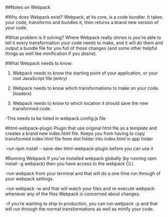 ##Notes on Webpack

#Why does Webpack exist?
Webpack, at its core, is a code bundler. It takes your code, transforms and bundles it, then returns a brand new version of your code.

#What problem is it solving?
Where Webpack really shines is you're able to tell it every transformation your code needs to make, and it will do them and output a bundle file for you full of those changes (and some other helpful things as well like minification if you desire).

#What Webpack needs to know:
1) Webpack needs to know the starting point of your application, or your root JavaScript file.(entry)

2) Webpack needs to know which transformations to make on your code. (loaders)

3) Webpack needs to know to which location it should save the new transformed code.

-This needs to be listed in webpack.config.js file


#html-webpack-plugin
Plugin that use original html file as a template and creates a brand new index.html file. Keeps you from having to copy transformed index.html file from dist folder into index.html in app folder

-run npm install --save-dev html-webpack-plugin before you can use it

#Running Webpack
If you've installed webpack globally (by running npm install -g webpack) then you have access to the webpack CLI.

-run webpack from your terminal and that will do a one time run through of your webpack settings.

-run webpack -w and that will watch your files and re-execute webpack whenever any of the files Webpack is concerned about changes.

-if you're wanting to ship to production, you can run webpack -p and that will run through the normal transformations as well as minify your code.
